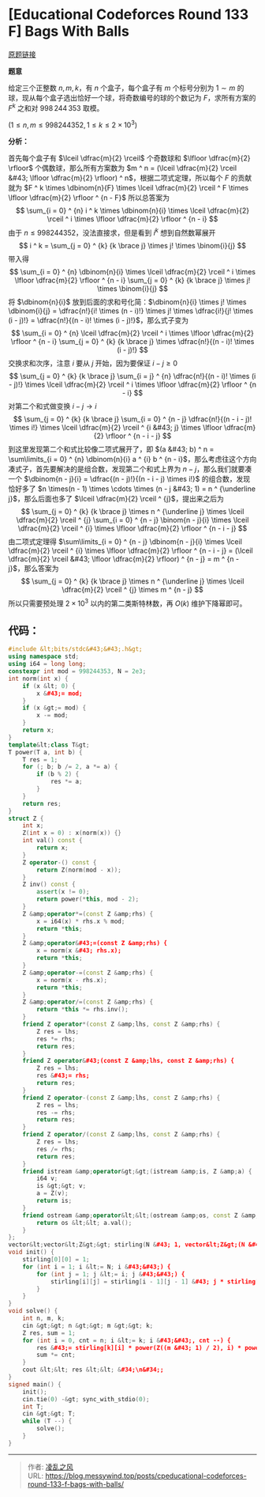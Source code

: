 # [Educational Codeforces Round 133 F] Bags With Balls


[原题链接](https://codeforces.com/contest/1716/problem/F)

**题意**

给定三个正整数 $n,m,k$，有 $n$ 个盒子，每个盒子有 $m$ 个标号分别为 $1 \sim m$ 的球，现从每个盒子选出恰好一个球，将奇数编号的球的个数记为 $F$，求所有方案的 $F ^ k$ 之和对 $998 \, 244 \, 353$ 取模。 

$(1 \le n, m \le 998244352, 1 \le k \le 2 \times 10 ^ 3)$

**分析：**

首先每个盒子有 $\lceil \dfrac{m}{2} \rceil$ 个奇数球和 $\lfloor \dfrac{m}{2} \rfloor$ 个偶数球，那么所有方案数为 $m ^ n = (\lceil \dfrac{m}{2} \rceil &#43; \lfloor \dfrac{m}{2} \rfloor) ^ n$，根据二项式定理，所以每个 $F$ 的贡献就为 $F ^ k \times \dbinom{n}{F} \times \lceil \dfrac{m}{2} \rceil ^ F \times \lfloor \dfrac{m}{2} \rfloor ^ {n - F}$ 所以总答案为
$$
\sum_{i = 0} ^ {n} i ^ k \times \dbinom{n}{i} \times \lceil \dfrac{m}{2} \rceil ^ i \times \lfloor \dfrac{m}{2} \rfloor ^ {n - i}
$$
由于 $n \le 998244352$，没法直接求，但是看到 $i ^ k$ 想到自然数幂展开
$$
i ^ k = \sum_{j = 0} ^ {k} {k \brace j} \times j! \times \binom{i}{j}
$$
带入得
$$
\sum_{i = 0} ^ {n} \dbinom{n}{i} \times \lceil \dfrac{m}{2} \rceil ^ i \times \lfloor \dfrac{m}{2} \rfloor ^ {n - i} \sum_{j = 0} ^ {k} {k \brace j} \times j! \times \binom{i}{j}
$$
将 $\dbinom{n}{i}$ 放到后面的求和号化简：$\dbinom{n}{i} \times j! \times \dbinom{i}{j} = \dfrac{n!}{i! \times (n - i)!} \times j! \times \dfrac{i!}{j! \times (i - j)!} = \dfrac{n!}{(n - i)! \times (i - j)!}$，那么式子变为
$$
\sum_{i = 0} ^ {n} \lceil \dfrac{m}{2} \rceil ^ i \times \lfloor \dfrac{m}{2} \rfloor ^ {n - i} \sum_{j = 0} ^ {k} {k \brace j} \times \dfrac{n!}{(n - i)! \times (i - j)!}
$$
交换求和次序，注意 $i$ 要从 $j$ 开始，因为要保证 $i - j \ge 0$
$$
\sum_{j = 0} ^ {k} {k \brace j} \sum_{i = j} ^ {n} \dfrac{n!}{(n - i)! \times (i - j)!} \times \lceil \dfrac{m}{2} \rceil ^ i \times \lfloor \dfrac{m}{2} \rfloor ^ {n - i}
$$
对第二个和式做变换 $i - j \rightarrow i$
$$
\sum_{j = 0} ^ {k} {k \brace j} \sum_{i = 0} ^ {n - j} \dfrac{n!}{(n - i - j)! \times i!} \times \lceil \dfrac{m}{2} \rceil ^ {i &#43; j} \times \lfloor \dfrac{m}{2} \rfloor ^ {n - i - j}
$$
到这里发现第二个和式比较像二项式展开了，即 $(a &#43; b) ^ n = \sum\limits_{i = 0} ^ {n} \dbinom{n}{i} a ^ {i} b ^ {n - i}$，那么考虑往这个方向凑式子，首先要解决的是组合数，发现第二个和式上界为 $n - j$，那么我们就要凑一个 $\dbinom{n - j}{i} = \dfrac{(n - j)!}{(n - i - j) \times i!}$ 的组合数，发现恰好多了 $n \times(n - 1) \times \cdots \times (n - j &#43; 1) = n ^ {\underline j}$，那么后面也多了 $\lceil \dfrac{m}{2} \rceil ^ {j}$，提出来之后为
$$
\sum_{j = 0} ^ {k} {k \brace j} \times n ^ {\underline j} \times \lceil \dfrac{m}{2} \rceil ^ {j} \sum_{i = 0} ^ {n - j} \binom{n - j}{i} \times \lceil \dfrac{m}{2} \rceil ^ {i} \times \lfloor \dfrac{m}{2} \rfloor ^ {n - i - j}
$$
由二项式定理得 $\sum\limits_{i = 0} ^ {n - j} \dbinom{n - j}{i} \times \lceil \dfrac{m}{2} \rceil ^ {i} \times \lfloor \dfrac{m}{2} \rfloor ^ {n - i - j} = (\lceil \dfrac{m}{2} \rceil &#43; \lfloor \dfrac{m}{2} \rfloor) ^ {n - j} = m ^ {n - j}$，那么答案为
$$
\sum_{j = 0} ^ {k} {k \brace j} \times n ^ {\underline j} \times \lceil \dfrac{m}{2} \rceil ^ {j} \times m ^ {n - j}
$$
所以只需要预处理 $2 \times 10 ^ 3$ 以内的第二类斯特林数，再 $O(k)$ 维护下降幂即可。

## 代码：

```cpp
#include &lt;bits/stdc&#43;&#43;.h&gt;
using namespace std;
using i64 = long long;
constexpr int mod = 998244353, N = 2e3;
int norm(int x) {
    if (x &lt; 0) {
        x &#43;= mod;
    }
    if (x &gt;= mod) {
        x -= mod;
    }
    return x;
}
template&lt;class T&gt;
T power(T a, int b) {
    T res = 1;
    for (; b; b /= 2, a *= a) {
        if (b % 2) {
            res *= a;
        }
    }
    return res;
}
struct Z {
    int x;
    Z(int x = 0) : x(norm(x)) {}
    int val() const {
        return x;
    }
    Z operator-() const {
        return Z(norm(mod - x));
    }
    Z inv() const {
        assert(x != 0);
        return power(*this, mod - 2);
    }
    Z &amp;operator*=(const Z &amp;rhs) {
        x = i64(x) * rhs.x % mod;
        return *this;
    }
    Z &amp;operator&#43;=(const Z &amp;rhs) {
        x = norm(x &#43; rhs.x);
        return *this;
    }
    Z &amp;operator-=(const Z &amp;rhs) {
        x = norm(x - rhs.x);
        return *this;
    }
    Z &amp;operator/=(const Z &amp;rhs) {
        return *this *= rhs.inv();
    }
    friend Z operator*(const Z &amp;lhs, const Z &amp;rhs) {
        Z res = lhs;
        res *= rhs;
        return res;
    }
    friend Z operator&#43;(const Z &amp;lhs, const Z &amp;rhs) {
        Z res = lhs;
        res &#43;= rhs;
        return res;
    }
    friend Z operator-(const Z &amp;lhs, const Z &amp;rhs) {
        Z res = lhs;
        res -= rhs;
        return res;
    }
    friend Z operator/(const Z &amp;lhs, const Z &amp;rhs) {
        Z res = lhs;
        res /= rhs;
        return res;
    }
    friend istream &amp;operator&gt;&gt;(istream &amp;is, Z &amp;a) {
        i64 v;
        is &gt;&gt; v;
        a = Z(v);
        return is;
    }
    friend ostream &amp;operator&lt;&lt;(ostream &amp;os, const Z &amp;a) {
        return os &lt;&lt; a.val();
    }
};
vector&lt;vector&lt;Z&gt;&gt; stirling(N &#43; 1, vector&lt;Z&gt;(N &#43; 1));
void init() {
    stirling[0][0] = 1;
    for (int i = 1; i &lt;= N; i &#43;&#43;) {
        for (int j = 1; j &lt;= i; j &#43;&#43;) {
            stirling[i][j] = stirling[i - 1][j - 1] &#43; j * stirling[i - 1][j];
        }
    }
}
void solve() {
    int n, m, k;
    cin &gt;&gt; n &gt;&gt; m &gt;&gt; k;
    Z res, sum = 1;
    for (int i = 0, cnt = n; i &lt;= k; i &#43;&#43;, cnt --) {
        res &#43;= stirling[k][i] * power(Z((m &#43; 1) / 2), i) * power(Z(m), n - i) * sum;
        sum *= cnt;
    }
    cout &lt;&lt; res &lt;&lt; &#34;\n&#34;;
}
signed main() {
    init();
    cin.tie(0) -&gt; sync_with_stdio(0);
    int T;
    cin &gt;&gt; T;
    while (T --) {
        solve();
    }
}
```

---

> 作者: [凌乱之风](https://github.com/messywind)  
> URL: https://blog.messywind.top/posts/cpeducational-codeforces-round-133-f-bags-with-balls/  

